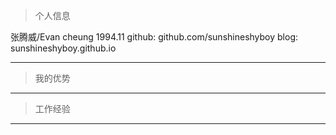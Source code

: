 > 个人信息

张腾威/Evan cheung
1994.11
github: github.com/sunshineshyboy
blog: sunshineshyboy.github.io

---

> 我的优势

---

> 工作经验

---
